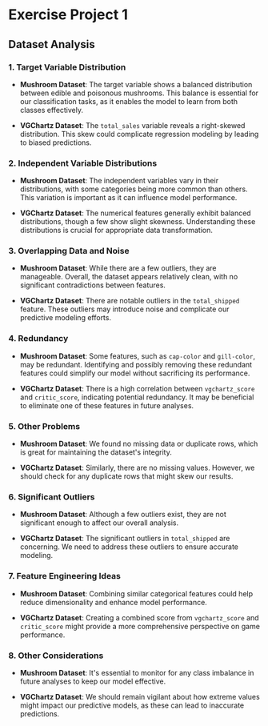# Exercise Project 1

## Dataset Analysis

### 1. Target Variable Distribution

- **Mushroom Dataset**: The target variable shows a balanced distribution between edible and poisonous mushrooms. This balance is essential for our classification tasks, as it enables the model to learn from both classes effectively.

- **VGChartz Dataset**: The `total_sales` variable reveals a right-skewed distribution. This skew could complicate regression modeling by leading to biased predictions.

### 2. Independent Variable Distributions

- **Mushroom Dataset**: The independent variables vary in their distributions, with some categories being more common than others. This variation is important as it can influence model performance.

- **VGChartz Dataset**: The numerical features generally exhibit balanced distributions, though a few show slight skewness. Understanding these distributions is crucial for appropriate data transformation.

### 3. Overlapping Data and Noise

- **Mushroom Dataset**: While there are a few outliers, they are manageable. Overall, the dataset appears relatively clean, with no significant contradictions between features.

- **VGChartz Dataset**: There are notable outliers in the `total_shipped` feature. These outliers may introduce noise and complicate our predictive modeling efforts.

### 4. Redundancy

- **Mushroom Dataset**: Some features, such as `cap-color` and `gill-color`, may be redundant. Identifying and possibly removing these redundant features could simplify our model without sacrificing its performance.

- **VGChartz Dataset**: There is a high correlation between `vgchartz_score` and `critic_score`, indicating potential redundancy. It may be beneficial to eliminate one of these features in future analyses.

### 5. Other Problems

- **Mushroom Dataset**: We found no missing data or duplicate rows, which is great for maintaining the dataset's integrity.

- **VGChartz Dataset**: Similarly, there are no missing values. However, we should check for any duplicate rows that might skew our results.

### 6. Significant Outliers

- **Mushroom Dataset**: Although a few outliers exist, they are not significant enough to affect our overall analysis.

- **VGChartz Dataset**: The significant outliers in `total_shipped` are concerning. We need to address these outliers to ensure accurate modeling.

### 7. Feature Engineering Ideas

- **Mushroom Dataset**: Combining similar categorical features could help reduce dimensionality and enhance model performance.

- **VGChartz Dataset**: Creating a combined score from `vgchartz_score` and `critic_score` might provide a more comprehensive perspective on game performance.

### 8. Other Considerations

- **Mushroom Dataset**: It's essential to monitor for any class imbalance in future analyses to keep our model effective.

- **VGChartz Dataset**: We should remain vigilant about how extreme values might impact our predictive models, as these can lead to inaccurate predictions.

